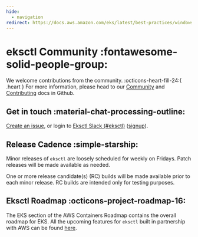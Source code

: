 ```yaml
---
hide:
  - navigation
redirect: https://docs.aws.amazon.com/eks/latest/best-practices/windows-security.html
---
```

# eksctl Community :fontawesome-solid-people-group:

We welcome contributions from the community. :octicons-heart-fill-24:{ .heart }
For more information, please head to our [Community][community] and [Contributing][contributing] docs in Github.

[community]: https://github.com/eksctl-io/eksctl/blob/main/COMMUNITY.md
[contributing]: https://github.com/eksctl-io/eksctl/blob/main/CONTRIBUTING.md

## Get in touch :material-chat-processing-outline:

[Create an issue](https://github.com/eksctl-io/eksctl/issues/new), or login to [Eksctl Slack (#eksctl)][slackchan] ([signup][slackjoin]).

[slackjoin]: https://slack.k8s.io/
[slackchan]: https://slack.k8s.io/messages/eksctl/

## Release Cadence :simple-starship:

Minor releases of `eksctl` are loosely scheduled for weekly on Fridays. Patch
releases will be made available as needed.

One or more release candidate(s) (RC) builds will be made available prior to
each minor release. RC builds are intended only for testing purposes.

## Eksctl Roadmap :octicons-project-roadmap-16:

The EKS section of the AWS Containers Roadmap contains the overall roadmap for EKS. All the upcoming features for `eksctl` built in partnership with AWS can be found [here](https://github.com/aws/containers-roadmap/projects/1?card_filter_query=label%3Aeks).
